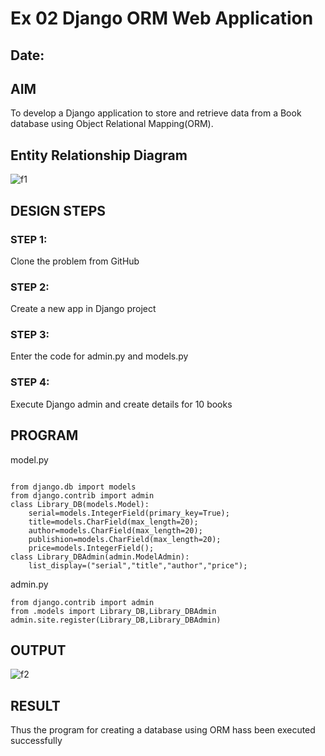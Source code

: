 # Ex 02 Django ORM Web Application
## Date: 

## AIM
To develop a Django application to store and retrieve data from a Book database using Object Relational Mapping(ORM).

## Entity Relationship Diagram
![f1](https://github.com/Surekaelango/ORM/assets/127727904/ade8b988-32fa-482c-b725-ea4be36b15c0)

## DESIGN STEPS

### STEP 1:
Clone the problem from GitHub

### STEP 2:
Create a new app in Django project

### STEP 3:
Enter the code for admin.py and models.py

### STEP 4:
Execute Django admin and create details for 10 books

## PROGRAM
model.py
```

from django.db import models
from django.contrib import admin
class Library_DB(models.Model):
    serial=models.IntegerField(primary_key=True);
    title=models.CharField(max_length=20);
    author=models.CharField(max_length=20);
    publishion=models.CharField(max_length=20);
    price=models.IntegerField();
class Library_DBAdmin(admin.ModelAdmin):
    list_display=("serial","title","author","price");
```
admin.py
```
from django.contrib import admin
from .models import Library_DB,Library_DBAdmin
admin.site.register(Library_DB,Library_DBAdmin)
```


## OUTPUT
![f2](https://github.com/Surekaelango/ORM/assets/127727904/3ae8e081-124d-49b5-9e2d-e3063067a8f8)





## RESULT
Thus the program for creating a database using ORM hass been executed successfully
